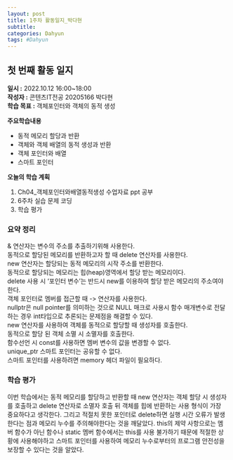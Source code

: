 ```yaml
---
layout: post
title: 1주차 활동일지_박다현
subtitle:
categories: Dahyun
tags: #Dahyun
---
```

## 첫 번째 활동 일지
**일시 :** 2022.10.12 16:00~18:00  
**작성자 :** 콘텐츠IT전공 20205166 박다현  
**학습 목표 :** 객체포인터와 객체의 동적 생성  

**주요학습내용**
- 동적 메모리 할당과 반환
- 객체와 객체 배열의 동적 생성과 반환
- 객체 포인터와 배열
- 스마트 포인터  

**오늘의 학습 계획**
1. Ch04_객체포인터와배열동적생성 수업자료 ppt 공부
2. 6주차 실습 문제 코딩  
3. 학습 평가
### 요약 정리
& 연산자는 변수의 주소를 추출하기위해 사용한다.  
동적으로 할당된 메모리를 반환하고자 할 때 delete 연산자를 사용한다.  
new 연산자는 할당되는 동적 메모리의 시작 주소를 반환한다.  
동적으로 할당되는 메모리는 힙(heap)영역에서 할당 받는 메모리이다.  
delete 사용 시 ‘포인터 변수’는 반드시 new를 이용하여 할당 받은 메모리의 주소여야 한다.  
객체 포인터로 멤버를 접근할 때 -> 연산자를 사용한다.  
nullptr은 null pointer를 의미하는 것으로 NULL 매크로 사용시 함수 매개변수로 전달하는 경우 int타입으로 추론되는 문제점을 해결할 수 있다.  
new 연산자를 사용하여 객체를 동적으로 할당할 때 생성자를 호출한다.  
동적으로 할당 된 객체 소멸 시 소멸자를 호출한다.  
함수선언 시 const를 사용하면 멤버 변수의 값을 변경할 수 없다.  
unique_ptr 스마트 포인터는 공유할 수 없다.  
스마트 포인터를 사용하려면 memory 헤더 파일이 필요하다.
### 학습 평가
이번 학습에서는 동적 메모리를 할당하고 반환할 때 new 연산자는 객체 할당 시 생성자를 호출하고 delete 연산자로 소멸자 호출 뒤 객체를 힙에 반환하는 사용 형식이 가장 중요하다고 생각한다. 그리고 적절치 못한 포인터로 delete하면 실행 시간 오류가 발생한다는 점과 메모리 누수를 주의해야한다는 것을 깨달았다. this의 제약 사항으로는 멤버 함수가 아닌 함수나 static 멤버 함수에서는 this를 사용 불가하기 때문에 적절한 상황에 사용해야하고 스마트 포인터를 사용하여 메모리 누수로부터의 프로그램 안전성을 보장할 수 있다는 것을 알았다.


